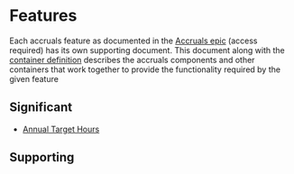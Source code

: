 # Features
Each accruals feature as documented in the [Accruals epic](https://collaboration.homeoffice.gov.uk/jira/browse/EAHW-1100) (access required) has its own supporting document. This document along with the [container definition](../index.md) describes the accruals components and other containers that work together to provide the functionality required by the given feature

## Significant
- [Annual Target Hours](./annual-target-hours/index.md)

## Supporting

